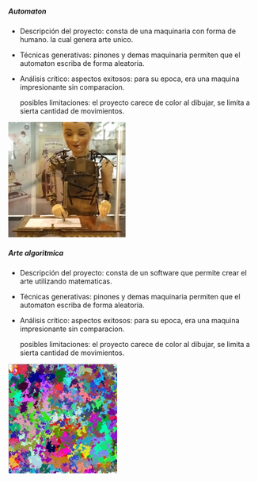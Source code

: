 ##### Automaton

- Descripción del proyecto: consta de una maquinaria con forma de humano. la cual genera arte unico.
- Técnicas generativas: pinones y demas maquinaria permiten que el automaton escriba de forma aleatoria.
  
- Análisis crítico:
  aspectos exitosos: para su epoca, era una maquina impresionante sin comparacion.

  posibles limitaciones: el proyecto carece de color al dibujar, se limita a sierta cantidad de movimientos.

![algo-art](../../../../assets/automaton.jpg)

##### Arte algoritmica

- Descripción del proyecto: consta de un software que permite crear el arte utilizando matematicas.
- Técnicas generativas: pinones y demas maquinaria permiten que el automaton escriba de forma aleatoria.
  
- Análisis crítico:
  aspectos exitosos: para su epoca, era una maquina impresionante sin comparacion.

  posibles limitaciones: el proyecto carece de color al dibujar, se limita a sierta cantidad de movimientos.

![algo-art](../../../../assets/algo-art.jpg)
